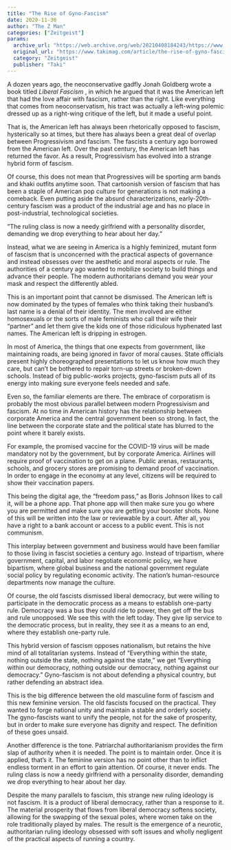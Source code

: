 ```yaml
---
title: "The Rise of Gyno-Fascism"
date: 2020-11-30
author: "The Z Man"
categories: ["Zeitgeist"]
params:
  archive_url: "https://web.archive.org/web/20210408184243/https://www.takimag.com/article/the-rise-of-gyno-fascism/"
  original_url: "https://www.takimag.com/article/the-rise-of-gyno-fascism/"
  category: "Zeitgeist"
  publisher: "Taki"
---
```


A dozen years ago, the neoconservative gadfly Jonah Goldberg wrote a book titled _Liberal Fascism_ , in which he argued that it was the American left that had the love affair with fascism, rather than the right. Like everything that comes from neoconservatism, his tract was actually a left-wing polemic dressed up as a right-wing critique of the left, but it made a useful point.

That is, the American left has always been rhetorically opposed to fascism, hysterically so at times, but there has always been a great deal of overlap between Progressivism and fascism. The fascists a century ago borrowed from the American left. Over the past century, the American left has returned the favor. As a result, Progressivism has evolved into a strange hybrid form of fascism.

Of course, this does not mean that Progressives will be sporting arm bands and khaki outfits anytime soon. That cartoonish version of fascism that has been a staple of American pop culture for generations is not making a comeback. Even putting aside the absurd characterizations, early-20th-century fascism was a product of the industrial age and has no place in post-industrial, technological societies.

“The ruling class is now a needy girlfriend with a personality disorder, demanding we drop everything to hear about her day.”

Instead, what we are seeing in America is a highly feminized, mutant form of fascism that is unconcerned with the practical aspects of governance and instead obsesses over the aesthetic and moral aspects or rule. The authorities of a century ago wanted to mobilize society to build things and advance their people. The modern authoritarians demand you wear your mask and respect the differently abled.

This is an important point that cannot be dismissed. The American left is now dominated by the types of females who think taking their husband’s last name is a denial of their identity. The men involved are either homosexuals or the sorts of male feminists who call their wife their “partner” and let them give the kids one of those ridiculous hyphenated last names. The American left is dripping in estrogen.

In most of America, the things that one expects from government, like maintaining roads, are being ignored in favor of moral causes. State officials present highly choreographed presentations to let us know how much they care, but can’t be bothered to repair torn-up streets or broken-down schools. Instead of big public-works projects, gyno-fascism puts all of its energy into making sure everyone feels needed and safe.

Even so, the familiar elements are there. The embrace of corporatism is probably the most obvious parallel between modern Progressivism and fascism. At no time in American history has the relationship between corporate America and the central government been so strong. In fact, the line between the corporate state and the political state has blurred to the point where it barely exists.

For example, the promised vaccine for the COVID-19 virus will be made mandatory not by the government, but by corporate America. Airlines will require proof of vaccination to get on a plane. Public arenas, restaurants, schools, and grocery stores are promising to demand proof of vaccination. In order to engage in the economy at any level, citizens will be required to show their vaccination papers.

This being the digital age, the “freedom pass,” as Boris Johnson likes to call it, will be a phone app. That phone app will then make sure you go where you are permitted and make sure you are getting your booster shots. None of this will be written into the law or reviewable by a court. After all, you have a right to a bank account or access to a public event. This is not communism.

This interplay between government and business would have been familiar to those living in fascist societies a century ago. Instead of tripartism, where government, capital, and labor negotiate economic policy, we have bipartism, where global business and the national government regulate social policy by regulating economic activity. The nation’s human-resource departments now manage the culture.

Of course, the old fascists dismissed liberal democracy, but were willing to participate in the democratic process as a means to establish one-party rule. Democracy was a bus they could ride to power, then get off the bus and rule unopposed. We see this with the left today. They give lip service to the democratic process, but in reality, they see it as a means to an end, where they establish one-party rule.

This hybrid version of fascism opposes nationalism, but retains the hive mind of all totalitarian systems. Instead of “Everything within the state, nothing outside the state, nothing against the state,” we get “Everything within our democracy, nothing outside our democracy, nothing against our democracy.” Gyno-fascism is not about defending a physical country, but rather defending an abstract idea.

This is the big difference between the old masculine form of fascism and this new feminine version. The old fascists focused on the practical. They wanted to forge national unity and maintain a stable and orderly society. The gyno-fascists want to unify the people, not for the sake of prosperity, but in order to make sure everyone has dignity and respect. The definition of these goes unsaid.

Another difference is the tone. Patriarchal authoritarianism provides the firm slap of authority when it is needed. The point is to maintain order. Once it is applied, that’s it. The feminine version has no point other than to inflict endless torment in an effort to gain attention. Of course, it never ends. The ruling class is now a needy girlfriend with a personality disorder, demanding we drop everything to hear about her day.

Despite the many parallels to fascism, this strange new ruling ideology is not fascism. It is a product of liberal democracy, rather than a response to it. The material prosperity that flows from liberal democracy softens society, allowing for the swapping of the sexual poles, where women take on the role traditionally played by males. The result is the emergence of a neurotic, authoritarian ruling ideology obsessed with soft issues and wholly negligent of the practical aspects of running a country.

